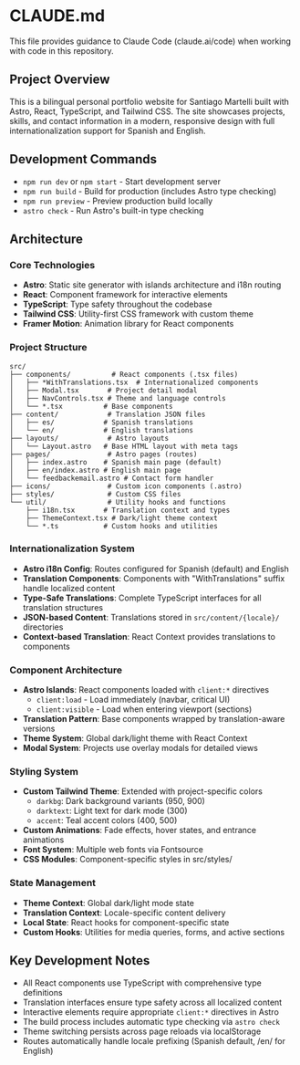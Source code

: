# CLAUDE.md

This file provides guidance to Claude Code (claude.ai/code) when working with code in this repository.

## Project Overview

This is a bilingual personal portfolio website for Santiago Martelli built with Astro, React, TypeScript, and Tailwind CSS. The site showcases projects, skills, and contact information in a modern, responsive design with full internationalization support for Spanish and English.

## Development Commands

- `npm run dev` or `npm start` - Start development server
- `npm run build` - Build for production (includes Astro type checking)
- `npm run preview` - Preview production build locally
- `astro check` - Run Astro's built-in type checking

## Architecture

### Core Technologies
- **Astro**: Static site generator with islands architecture and i18n routing
- **React**: Component framework for interactive elements
- **TypeScript**: Type safety throughout the codebase
- **Tailwind CSS**: Utility-first CSS framework with custom theme
- **Framer Motion**: Animation library for React components

### Project Structure
```
src/
├── components/          # React components (.tsx files)
│   ├── *WithTranslations.tsx  # Internationalized components
│   ├── Modal.tsx       # Project detail modal
│   ├── NavControls.tsx # Theme and language controls
│   └── *.tsx          # Base components
├── content/            # Translation JSON files
│   ├── es/            # Spanish translations
│   └── en/            # English translations
├── layouts/            # Astro layouts
│   └── Layout.astro   # Base HTML layout with meta tags
├── pages/              # Astro pages (routes)
│   ├── index.astro    # Spanish main page (default)
│   ├── en/index.astro # English main page
│   └── feedbackemail.astro # Contact form handler
├── icons/              # Custom icon components (.astro)
├── styles/             # Custom CSS files
└── util/               # Utility hooks and functions
    ├── i18n.tsx       # Translation context and types
    ├── ThemeContext.tsx # Dark/light theme context
    └── *.ts           # Custom hooks and utilities
```

### Internationalization System
- **Astro i18n Config**: Routes configured for Spanish (default) and English
- **Translation Components**: Components with "WithTranslations" suffix handle localized content
- **Type-Safe Translations**: Complete TypeScript interfaces for all translation structures
- **JSON-based Content**: Translations stored in `src/content/{locale}/` directories
- **Context-based Translation**: React Context provides translations to components

### Component Architecture
- **Astro Islands**: React components loaded with `client:*` directives
  - `client:load` - Load immediately (navbar, critical UI)
  - `client:visible` - Load when entering viewport (sections)
- **Translation Pattern**: Base components wrapped by translation-aware versions
- **Theme System**: Global dark/light theme with React Context
- **Modal System**: Projects use overlay modals for detailed views

### Styling System
- **Custom Tailwind Theme**: Extended with project-specific colors
  - `darkbg`: Dark background variants (950, 900)
  - `darktext`: Light text for dark mode (300)
  - `accent`: Teal accent colors (400, 500)
- **Custom Animations**: Fade effects, hover states, and entrance animations
- **Font System**: Multiple web fonts via Fontsource
- **CSS Modules**: Component-specific styles in src/styles/

### State Management
- **Theme Context**: Global dark/light mode state
- **Translation Context**: Locale-specific content delivery
- **Local State**: React hooks for component-specific state
- **Custom Hooks**: Utilities for media queries, forms, and active sections

## Key Development Notes

- All React components use TypeScript with comprehensive type definitions
- Translation interfaces ensure type safety across all localized content
- Interactive elements require appropriate `client:*` directives in Astro
- The build process includes automatic type checking via `astro check`
- Theme switching persists across page reloads via localStorage
- Routes automatically handle locale prefixing (Spanish default, /en/ for English)